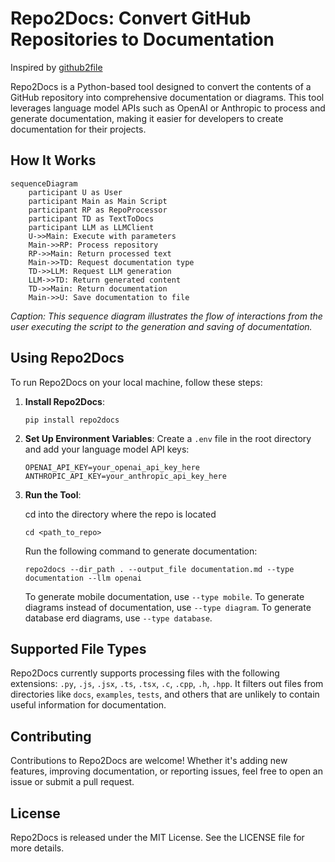 # Repo2Docs: Convert GitHub Repositories to Documentation

Inspired by [github2file](https://github.com/cognitivecomputations/github2file)

Repo2Docs is a Python-based tool designed to convert the contents of a GitHub repository into comprehensive documentation or diagrams. This tool leverages language model APIs such as OpenAI or Anthropic to process and generate documentation, making it easier for developers to create documentation for their projects.

## How It Works

```mermaid
sequenceDiagram
    participant U as User
    participant Main as Main Script
    participant RP as RepoProcessor
    participant TD as TextToDocs
    participant LLM as LLMClient
    U->>Main: Execute with parameters
    Main->>RP: Process repository
    RP->>Main: Return processed text
    Main->>TD: Request documentation type
    TD->>LLM: Request LLM generation
    LLM->>TD: Return generated content
    TD->>Main: Return documentation
    Main->>U: Save documentation to file
```
*Caption: This sequence diagram illustrates the flow of interactions from the user executing the script to the generation and saving of documentation.*


## Using Repo2Docs

To run Repo2Docs on your local machine, follow these steps:

1. **Install Repo2Docs**:
   ```
   pip install repo2docs
   ```


2. **Set Up Environment Variables**:
   Create a `.env` file in the root directory and add your language model API keys:
   ```
   OPENAI_API_KEY=your_openai_api_key_here
   ANTHROPIC_API_KEY=your_anthropic_api_key_here
   ```

3. **Run the Tool**:

   cd into the directory where the repo is located
   ```
   cd <path_to_repo>
   ```
   Run the following command to generate documentation:
   ```
   repo2docs --dir_path . --output_file documentation.md --type documentation --llm openai
   ```

   To generate mobile documentation, use `--type mobile`.
   To generate diagrams instead of documentation, use `--type diagram`.
   To generate database erd diagrams, use `--type database`.

## Supported File Types

Repo2Docs currently supports processing files with the following extensions: `.py`, `.js`, `.jsx`, `.ts`, `.tsx`, `.c`, `.cpp`, `.h`, `.hpp`. It filters out files from directories like `docs`, `examples`, `tests`, and others that are unlikely to contain useful information for documentation.

## Contributing

Contributions to Repo2Docs are welcome! Whether it's adding new features, improving documentation, or reporting issues, feel free to open an issue or submit a pull request.

## License

Repo2Docs is released under the MIT License. See the LICENSE file for more details.



